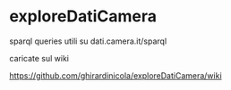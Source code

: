 exploreDatiCamera
=================

sparql queries utili su dati.camera.it/sparql

caricate sul wiki

https://github.com/ghirardinicola/exploreDatiCamera/wiki
